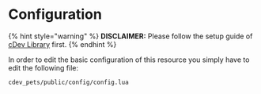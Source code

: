 # Configuration

{% hint style="warning" %}
**DISCLAIMER:** Please follow the setup guide of [cDev Library](../cdev-library/) first.
{% endhint %}

In order to edit the basic configuration of this resource you simply have to edit the following file:

```
cdev_pets/public/config/config.lua
```

